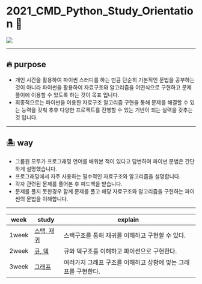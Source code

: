 # 2021_CMD_Python_Study_Orientation 🧭

<img src="https://img.shields.io/badge/python-3776AB?style=flat-square&logo=python&logoColor=white"/></a>

-------------
## 🔥 purpose
* 개인 시간을 활용하여 파이썬 스터디를 하는 만큼 단순히 기본적인 문법을 공부하는 것이 아니라 파이썬을 활용하여 자료구조와 알고리즘을 어떤식으로 구현하고 문제풀이에 이용할 수 있도록 하는 것이 목표 입니다.
* 최종적으로는 파이썬을 이용한 자료구조 알고리즘 구현을 통해 문제를 해결할 수 있는 능력을 갖춰 추후 다양한 프로젝트를 진행할 수 있는 기반이 되는 실력을 갖추는 것 입니다.

-------------
## 🏝️ way
* 그룹원 모두가 프로그래밍 언어를 배워본 적이 있다고 답변하여 파이썬 문법은 간단하게 설명했습니다.
* 프로그래밍에서 자주 사용하는 필수적인 자료구조와 알고리즘을 설명합니다.
* 각자 관련된 문제를 풀어본 후 피드백을 받습니다.
* 문제를 풀지 못한경우 함께 문제를 풀고 해당 자료구조와 알고리즘을 구현하는 파이썬의 문법을 이해합니다.
-------------
|week|study|explain|
|------|-------------|------------------|
|1week|[스택, 재귀](https://github.com/Team-CMD/2021-CMD-Python_Language/tree/main/1week_stack)|스택구조를 통해 재귀를 이해하고 구현할 수 있다.|
|2week|[큐, 덱](https://github.com/Team-CMD/2021-CMD-Python_Language/tree/main/2week_queue_deque)|큐와 덱구조를 이해하고 파이썬으로 구현한다.|
|3week|[그래프]()|여러가지 그래프 구조를 이해하고 상황에 맞는 그래프를 구현한다.|
